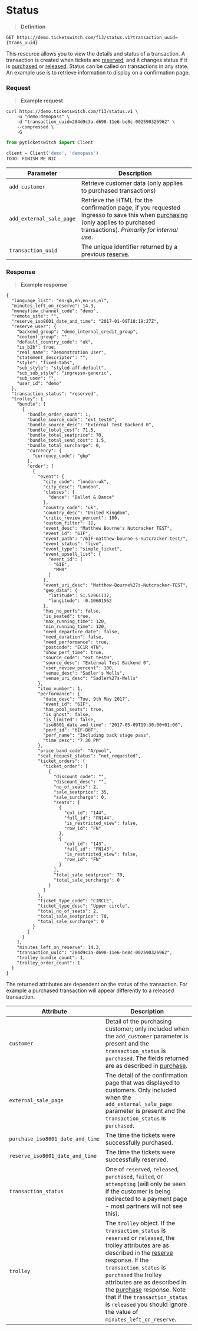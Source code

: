 # Status
> **Definition**

```
GET https://demo.ticketswitch.com/f13/status.v1?transaction_uuid={trans_uuid}
```

This resource allows you to view the details and status of a transaction. A
transaction is created when tickets are [reserved](#reserve), and it changes
status if it is [purchased](#purchase) or [released](#release). Status can be
called on transactions in any state. An example use is to retrieve information
to display on a confirmation page.

### Request

> **Example request**

```shell
curl https://demo.ticketswitch.com/f13/status.v1 \
    -u "demo:demopass" \
    -d "transaction_uuid=284d9c3a-d698-11e6-be8c-002590326962" \
    --compressed \
    -G
```

```python
from pyticketswitch import Client

client = Client('demo', 'demopass')
TODO: FINISH ME NIC
```

Parameter | Description
--------- | -----------
`add_customer` | Retrieve customer data (only applies to purchased transactions)
`add_external_sale_page` | Retrieve the HTML for the confirmation page, if you requested Ingresso to save this when [purchasing](#purchase) (only applies to purchased transactions). *Primarily for internal use*.
`transaction_uuid` | The unique identifier returned by a previous [reserve](#reserve).

### Response

> **Example response**

```shell
{
  "language_list": "en-gb,en,en-us,nl",
  "minutes_left_on_reserve": 14.3,
  "moneyflow_channel_code": "demo",
  "remote_site": "",
  "reserve_iso8601_date_and_time": "2017-01-09T18:19:27Z",
  "reserve_user": {
    "backend_group": "demo_internal_credit_group",
    "content_group": "",
    "default_country_code": "uk",
    "is_b2b": true,
    "real_name": "Demonstration User",
    "statement_descriptor": "",
    "style": "fixed-tabs",
    "sub_style": "styled-aff-default",
    "sub_sub_style": "ingresso-generic",
    "sub_user": "",
    "user_id": "demo"
  },
  "transaction_status": "reserved",
  "trolley": {
    "bundle": [
      {
        "bundle_order_count": 1,
        "bundle_source_code": "ext_test0",
        "bundle_source_desc": "External Test Backend 0",
        "bundle_total_cost": 71.5,
        "bundle_total_seatprice": 70,
        "bundle_total_send_cost": 1.5,
        "bundle_total_surcharge": 0,
        "currency": {
          "currency_code": "gbp"
        },
        "order": [
          {
            "event": {
              "city_code": "london-uk",
              "city_desc": "London",
              "classes": {
                "dance": "Ballet & Dance"
              },
              "country_code": "uk",
              "country_desc": "United Kingdom",
              "critic_review_percent": 100,
              "custom_filter": [],
              "event_desc": "Matthew Bourne's Nutcracker TEST",
              "event_id": "6IF",
              "event_path": "/6IF-matthew-bourne-s-nutcracker-test/",
              "event_status": "live",
              "event_type": "simple_ticket",
              "event_upsell_list": {
                "event_id": [
                  "6IE",
                  "MH0"
                ]
              },
              "event_uri_desc": "Matthew-Bourne%27s-Nutcracker-TEST",
              "geo_data": {
                "latitude": 51.52961137,
                "longitude": -0.10601562
              },
              "has_no_perfs": false,
              "is_seated": true,
              "max_running_time": 120,
              "min_running_time": 120,
              "need_departure_date": false,
              "need_duration": false,
              "need_performance": true,
              "postcode": "EC1R 4TN",
              "show_perf_time": true,
              "source_code": "ext_test0",
              "source_desc": "External Test Backend 0",
              "user_review_percent": 100,
              "venue_desc": "Sadler's Wells",
              "venue_uri_desc": "Sadler%27s-Wells"
            },
            "item_number": 1,
            "performance": {
              "date_desc": "Tue, 9th May 2017",
              "event_id": "6IF",
              "has_pool_seats": true,
              "is_ghost": false,
              "is_limited": false,
              "iso8601_date_and_time": "2017-05-09T19:30:00+01:00",
              "perf_id": "6IF-B0T",
              "perf_name": "Including back stage pass",
              "time_desc": "7.30 PM"
            },
            "price_band_code": "A/pool",
            "seat_request_status": "not_requested",
            "ticket_orders": {
              "ticket_order": [
                {
                  "discount_code": "",
                  "discount_desc": "",
                  "no_of_seats": 2,
                  "sale_seatprice": 35,
                  "sale_surcharge": 0,
                  "seats": [
                    {
                      "col_id": "144",
                      "full_id": "FN144",
                      "is_restricted_view": false,
                      "row_id": "FN"
                    },
                    {
                      "col_id": "143",
                      "full_id": "FN143",
                      "is_restricted_view": false,
                      "row_id": "FN"
                    }
                  ],
                  "total_sale_seatprice": 70,
                  "total_sale_surcharge": 0
                }
              ]
            },
            "ticket_type_code": "CIRCLE",
            "ticket_type_desc": "Upper circle",
            "total_no_of_seats": 2,
            "total_sale_seatprice": 70,
            "total_sale_surcharge": 0
          }
        ]
      }
    ],
    "minutes_left_on_reserve": 14.3,
    "transaction_uuid": "284d9c3a-d698-11e6-be8c-002590326962",
    "trolley_bundle_count": 1,
    "trolley_order_count": 1
  }
}
```

The returned attributes are dependent on the status of the transaction. For
example a purchased transaction will appear differently to a released
transaction.

Attribute | Description
--------- | -----------
`customer` | Detail of the purchasing customer; only included when the `add_customer` parameter is present and the `transaction_status` is `purchased`. The fields returned are as described in [purchase](#purchasing-on-credit).
`external_sale_page` | The detail of the confirmation page that was displayed to customers. Only included when the `add_external_sale_page` parameter is present and the `transaction_status` is `purchased`.
`purchase_iso8601_date_and_time` | The time the tickets were successfully purchased. 
`reserve_iso8601_date_and_time` | The time the tickets were successfully reserved.
`transaction_status` | One of `reserved`, `released`, `purchased`, `failed`, or `attempting` (will only be seen if the customer is being redirected to a payment page - most partners will not see this).
`trolley` | The `trolley` object. If the `transaction_status` is `reserved` or `released`, the trolley attributes are as described in the [reserve](#reserve) response. If the `transaction_status` is `purchased` the trolley attributes are as described in the [purchase](#purchase) response. Note that if the `transaction_status` is `released` you should ignore the value of `minutes_left_on_reserve`.

